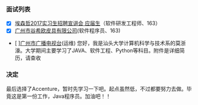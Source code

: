 ﻿### 面试列表
- [x] [埃森哲2017实习生招聘宣讲会  应届生](http://my.yingjiesheng.com/xjh-000-345-646.html)（软件研发工程师、163）
- [x] [广州市谷希欧皮具有限公司](http://www.yingjiesheng.com/job-002-304-430.html)(软件程序员、163)
- [ ][广州市广播电视台](http://www.yingjiesheng.com/job-002-306-970.html)(运维)
您好，我是汕头大学计算机科学与技术系的莫浙濠。大学期间主要学习了JAVA、软件工程、Python等科目。附件是详细简历，请查收

### 决定
最后选择了Accenture，暂时先学习一下吧。起点虽然低，不过都要努力去做。毕竟这是第一份工作，Java程序员。加油吧！！